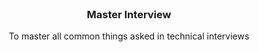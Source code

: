 <br/>
<h3 align='center'>Master Interview</h3>
<p align="center">To master all common things asked in technical interviews</p>

